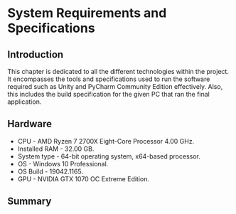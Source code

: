 # System Requirements and Specifications

## Introduction

This chapter is dedicated to all the different technologies within the project. It encompasses the tools and specifications used to run the software required such as Unity and PyCharm Community Edition effectively. Also, this includes the build specification for the given PC that ran the final application.
## Hardware
* CPU - AMD Ryzen 7 2700X Eight-Core Processor 4.00 GHz. <br>
* Installed RAM - 32.00 GB. <br>
* System type - 64-bit operating system, x64-based processor. <br>
* OS - Windows 10 Professional. <br>
* OS Build - 19042.1165. <br>
* GPU - NVIDIA GTX 1070 OC Extreme Edition.

## Summary 